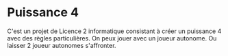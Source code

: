 # Puissance 4

C'est un projet de Licence 2 informatique consistant à créer un puissance 4 avec des règles particulières. On peux jouer avec un joueur autonome. Ou laisser 2 joueur autonomes s'affronter.
